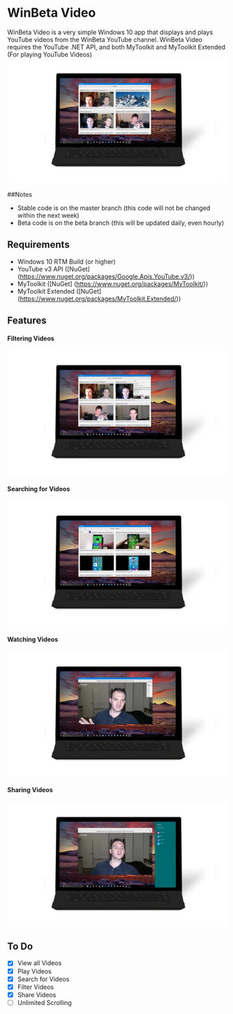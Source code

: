 # WinBeta Video

WinBeta Video is a very simple Windows 10 app that displays and plays YouTube videos from the WinBeta YouTube channel.
WinBeta Video requires the YouTube .NET API, and both MyToolkit and MyToolkit Extended (For playing YouTube Videos)
![Filter Images](/Images/videos.png)

##Notes
* Stable code is on the master branch (this code will not be changed within the next week)
* Beta code is on the beta branch (this will be updated daily, even hourly)

## Requirements
* Windows 10 RTM Build (or higher)
* YouTube v3 API ([NuGet] (https://www.nuget.org/packages/Google.Apis.YouTube.v3/))
* MyToolkit ([NuGet] (https://www.nuget.org/packages/MyToolkit/))
* MyToolkit Extended ([NuGet] (https://www.nuget.org/packages/MyToolkit.Extended/))

## Features
#### Filtering Videos
![Filter Images](/Images/filter.png)

#### Searching for Videos
![Search Images](/Images/search.png)

#### Watching Videos
![Quality Images](/Images/quality.png)

#### Sharing Videos
![Share Images](/Images/share.png)

## To Do
* [x] View all Videos
* [x] Play Videos
* [x] Search for Videos
* [x] Filter Videos
* [x] Share Videos
* [ ] Unlimited Scrolling
